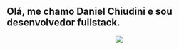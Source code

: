 
## Olá, me chamo Daniel Chiudini e sou desenvolvedor fullstack.
  
<div align="center" style="pointer-events:none"> 
  <a href="mailto:contato.daniel.chiudini@gmail.com" style="text-decoration:none;">
    <img src="https://img.shields.io/badge/-Gmail-%23333?style=for-the-badge&logo=gmail&logoColor=white" target="_blank">
  </a>
</div>
